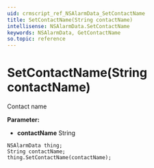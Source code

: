 ```yaml
---
uid: crmscript_ref_NSAlarmData_SetContactName
title: SetContactName(String contactName)
intellisense: NSAlarmData.SetContactName
keywords: NSAlarmData, GetContactName
so.topic: reference
---
```


# SetContactName(String contactName)

Contact name

**Parameter:** 
 - **contactName** String

```crmscript
NSAlarmData thing;
String contactName;
thing.SetContactName(contactName);
```


